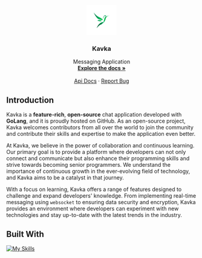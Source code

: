 <br />

<div align="center">
  <a href="https://github.com/kavkaco">
    <img src="./docs/logo.png" alt="Logo" width="80" height="80">
  </a>

  <h3 align="center">Kavka</h3>

  <p align="center">
    Messaging Application
    <br />
    <a href="https://github.com/othneildrew/Best-README-Template"><strong>Explore the docs »</strong></a>
    <br />
    <br />
    <a href="https://github.com/othneildrew/Best-README-Template">Api Docs</a>
    ·
    <a href="https://github.com/kavkaco/Kavka-Backend/issues">Report Bug</a>
  </p>
</div>
 
## Introduction

Kavka is a **feature-rich**, **open-source** chat application developed with **GoLang**, and it is proudly hosted on GitHub. As an open-source project, Kavka welcomes contributors from all over the world to join the community and contribute their skills and expertise to make the application even better.

At Kavka, we believe in the power of collaboration and continuous learning. Our primary goal is to provide a platform where developers can not only connect and communicate but also enhance their programming skills and strive towards becoming senior programmers. We understand the importance of continuous growth in the ever-evolving field of technology, and Kavka aims to be a catalyst in that journey.

With a focus on learning, Kavka offers a range of features designed to challenge and expand developers' knowledge. From implementing real-time messaging using `websocket` to ensuring data security and encryption, Kavka provides an environment where developers can experiment with new technologies and stay up-to-date with the latest trends in the industry.

## Built With
[![My Skills](https://skillicons.dev/icons?i=vscode,golang,docker,nginx,git,github,postman,mongodb,redis,vuejs,nuxtjs,ts,aws)](https://skillicons.dev)
 
